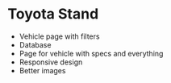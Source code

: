 # Toyota Stand

- Vehicle page with filters
- Database
- Page for vehicle with specs and everything
- Responsive design
- Better images
